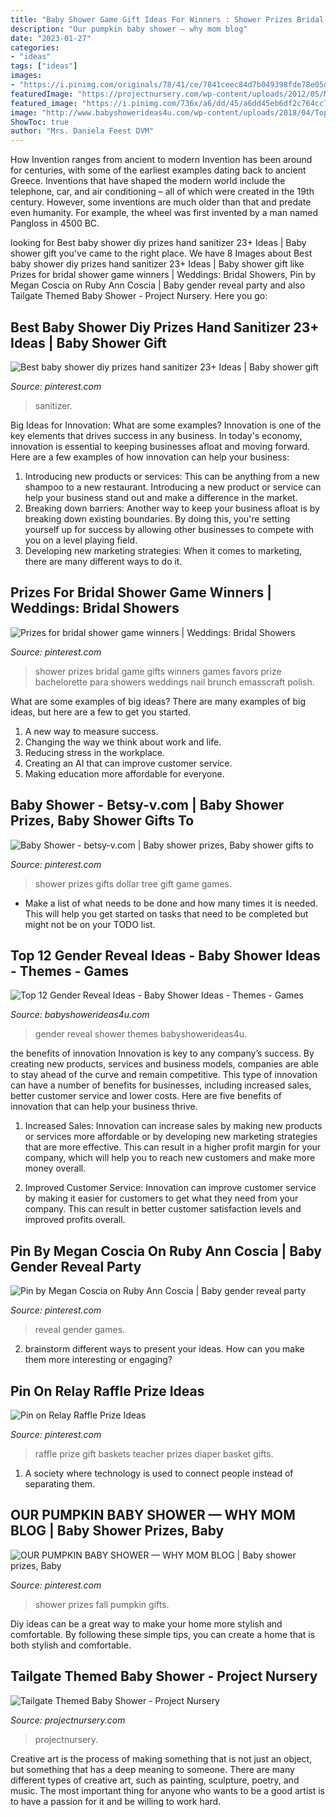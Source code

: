 ```yaml
---
title: "Baby Shower Game Gift Ideas For Winners : Shower Prizes Bridal Game Gifts Winners Games Favors Prize Bachelorette Para Showers Weddings Nail Brunch Emasscraft Polish"
description: "Our pumpkin baby shower — why mom blog"
date: "2023-01-27"
categories:
- "ideas"
tags: ["ideas"]
images:
- "https://i.pinimg.com/originals/78/41/ce/7841ceec84d7b049398fde78e05da786.jpg"
featuredImage: "https://projectnursery.com/wp-content/uploads/2012/05/Melissa-B-Shower-002-731x1024.jpg"
featured_image: "https://i.pinimg.com/736x/a6/dd/45/a6dd45eb6df2c764cc724472f523f491--wedding-shower-prizes-baby-shower-games-and-prizes.jpg"
image: "http://www.babyshowerideas4u.com/wp-content/uploads/2018/04/Top-10-Gender-Reveal-Ideas.jpg"
ShowToc: true
author: "Mrs. Daniela Feest DVM"
---
```



How Invention ranges from ancient to modern
Invention has been around for centuries, with some of the earliest examples dating back to ancient Greece. Inventions that have shaped the modern world include the telephone, car, and air conditioning – all of which were created in the 19th century. However, some inventions are much older than that and predate even humanity. For example, the wheel was first invented by a man named Pangloss in 4500 BC.

	

		
looking for Best baby shower diy prizes hand sanitizer 23+ Ideas | Baby shower gift you've came to the right place. We have 8 Images about Best baby shower diy prizes hand sanitizer 23+ Ideas | Baby shower gift like Prizes for bridal shower game winners | Weddings: Bridal Showers, Pin by Megan Coscia on Ruby Ann Coscia | Baby gender reveal party and also Tailgate Themed Baby Shower - Project Nursery. Here you go:
		
    
## Best Baby Shower Diy Prizes Hand Sanitizer 23+ Ideas | Baby Shower Gift

<img loading=lazy src="https://i.pinimg.com/736x/cf/23/05/cf2305c9201bc6ef9d195013e06b8f62.jpg" onerror="this.onerror=null;this.src='https://tse3.mm.bing.net/th?id=OIP.mPkwbEMVzbBEUGlwabIUbwAAAA&amp;pid=15.1';" alt="Best baby shower diy prizes hand sanitizer 23+ Ideas | Baby shower gift">

_Source: pinterest.com_

>sanitizer. 

	

Big Ideas for Innovation: What are some examples?
Innovation is one of the key elements that drives success in any business. In today's economy, innovation is essential to keeping businesses afloat and moving forward. Here are a few examples of how innovation can help your business: 
1. Introducing new products or services: This can be anything from a new shampoo to a new restaurant. Introducing a new product or service can help your business stand out and make a difference in the market. 
2. Breaking down barriers: Another way to keep your business afloat is by breaking down existing boundaries. By doing this, you're setting yourself up for success by allowing other businesses to compete with you on a level playing field. 
3. Developing new marketing strategies: When it comes to marketing, there are many different ways to do it.

    
## Prizes For Bridal Shower Game Winners | Weddings: Bridal Showers

<img loading=lazy src="https://i.pinimg.com/736x/82/cb/f1/82cbf1d62fe7c2438b1c3a2fd2808658--bridal-shower-gifts-for-games-game-prizes-for-baby-shower-ideas.jpg?b=t" onerror="this.onerror=null;this.src='https://tse1.mm.bing.net/th?id=OIP.ZtZrtV5_SOqVpNnTgy-HuAHaJ3&amp;pid=15.1';" alt="Prizes for bridal shower game winners | Weddings: Bridal Showers">

_Source: pinterest.com_

>shower prizes bridal game gifts winners games favors prize bachelorette para showers weddings nail brunch emasscraft polish. 

	

What are some examples of big ideas?
There are many examples of big ideas, but here are a few to get you started. 
1. A new way to measure success. 
2. Changing the way we think about work and life. 
3. Reducing stress in the workplace. 
4. Creating an AI that can improve customer service. 
5. Making education more affordable for everyone.

    
## Baby Shower - Betsy-v.com | Baby Shower Prizes, Baby Shower Gifts To

<img loading=lazy src="https://i.pinimg.com/736x/a6/dd/45/a6dd45eb6df2c764cc724472f523f491--wedding-shower-prizes-baby-shower-games-and-prizes.jpg" onerror="this.onerror=null;this.src='https://tse3.mm.bing.net/th?id=OIP.gMykUVDYPk3w3bCX8bPZSwHaLG&amp;pid=15.1';" alt="Baby Shower - betsy-v.com | Baby shower prizes, Baby shower gifts to">

_Source: pinterest.com_

>shower prizes gifts dollar tree gift game games. 

	

- Make a list of what needs to be done and how many times it is needed. This will help you get started on tasks that need to be completed but might not be on your TODO list.

    
## Top 12 Gender Reveal Ideas - Baby Shower Ideas - Themes - Games

<img loading=lazy src="http://www.babyshowerideas4u.com/wp-content/uploads/2018/04/Top-10-Gender-Reveal-Ideas.jpg" onerror="this.onerror=null;this.src='https://tse4.mm.bing.net/th?id=OIP.zE70dNeuKraKmL0OhE28MwHaLZ&amp;pid=15.1';" alt="Top 12 Gender Reveal Ideas - Baby Shower Ideas - Themes - Games">

_Source: babyshowerideas4u.com_

>gender reveal shower themes babyshowerideas4u. 

	

the benefits of innovation
Innovation is key to any company’s success. By creating new products, services and business models, companies are able to stay ahead of the curve and remain competitive. This type of innovation can have a number of benefits for businesses, including increased sales, better customer service and lower costs. Here are five benefits of innovation that can help your business thrive.
1. Increased Sales: Innovation can increase sales by making new products or services more affordable or by developing new marketing strategies that are more effective. This can result in a higher profit margin for your company, which will help you to reach new customers and make more money overall.

2. Improved Customer Service: Innovation can improve customer service by making it easier for customers to get what they need from your company. This can result in better customer satisfaction levels and improved profits overall.


    
## Pin By Megan Coscia On Ruby Ann Coscia | Baby Gender Reveal Party

<img loading=lazy src="https://i.pinimg.com/736x/bd/51/27/bd512733531b35cc10323795ed7b998e--gender-reveal-party-games-gender-reveal-decorations.jpg" onerror="this.onerror=null;this.src='https://tse4.mm.bing.net/th?id=OIP.E9i-rVjabljyFzupz87hrgHaJ3&amp;pid=15.1';" alt="Pin by Megan Coscia on Ruby Ann Coscia | Baby gender reveal party">

_Source: pinterest.com_

>reveal gender games. 

	

2. brainstorm different ways to present your ideas. How can you make them more interesting or engaging?

    
## Pin On Relay Raffle Prize Ideas

<img loading=lazy src="https://i.pinimg.com/736x/15/ea/c8/15eac80e07208d668aca3fd151f35b7b.jpg" onerror="this.onerror=null;this.src='https://tse2.mm.bing.net/th?id=OIP.625iWWfVzM5bp2ocMn6RMQHaJr&amp;pid=15.1';" alt="Pin on Relay Raffle Prize Ideas">

_Source: pinterest.com_

>raffle prize gift baskets teacher prizes diaper basket gifts. 

	

1. A society where technology is used to connect people instead of separating them.

    
## OUR PUMPKIN BABY SHOWER — WHY MOM BLOG | Baby Shower Prizes, Baby

<img loading=lazy src="https://i.pinimg.com/originals/78/41/ce/7841ceec84d7b049398fde78e05da786.jpg" onerror="this.onerror=null;this.src='https://tse3.mm.bing.net/th?id=OIP.FDFP1D0-OeczP3LFB-RmwAHaJ4&amp;pid=15.1';" alt="OUR PUMPKIN BABY SHOWER — WHY MOM BLOG | Baby shower prizes, Baby">

_Source: pinterest.com_

>shower prizes fall pumpkin gifts. 

	

Diy ideas can be a great way to make your home more stylish and comfortable. By following these simple tips, you can create a home that is both stylish and comfortable.

    
## Tailgate Themed Baby Shower - Project Nursery

<img loading=lazy src="https://projectnursery.com/wp-content/uploads/2012/05/Melissa-B-Shower-002-731x1024.jpg" onerror="this.onerror=null;this.src='https://tse2.mm.bing.net/th?id=OIP.NBQMfIvb_tu-cCJ51BzauQHaKX&amp;pid=15.1';" alt="Tailgate Themed Baby Shower - Project Nursery">

_Source: projectnursery.com_

>projectnursery. 

	

Creative art is the process of making something that is not just an object, but something that has a deep meaning to someone. There are many different types of creative art, such as painting, sculpture, poetry, and music. The most important thing for anyone who wants to be a good artist is to have a passion for it and be willing to work hard.

